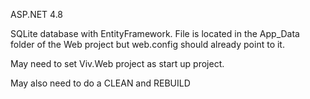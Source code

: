ASP.NET 4.8

SQLite database with EntityFramework.  File is located in the App_Data folder of the Web project but web.config should already point to it.

May need to set Viv.Web project as start up project.

May also need to do a CLEAN and REBUILD
